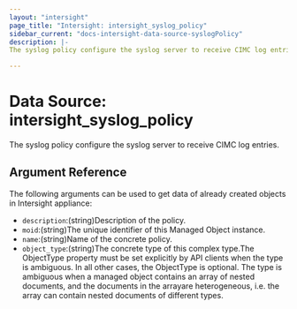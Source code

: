 ```yaml
---
layout: "intersight"
page_title: "Intersight: intersight_syslog_policy"
sidebar_current: "docs-intersight-data-source-syslogPolicy"
description: |-
The syslog policy configure the syslog server to receive CIMC log entries.

---
```


# Data Source: intersight_syslog_policy
The syslog policy configure the syslog server to receive CIMC log entries.

## Argument Reference
The following arguments can be used to get data of already created objects in Intersight appliance:
* `description`:(string)Description of the policy.
* `moid`:(string)The unique identifier of this Managed Object instance.
* `name`:(string)Name of the concrete policy.
* `object_type`:(string)The concrete type of this complex type.The ObjectType property must be set explicitly by API clients when the type is ambiguous. In all other cases, the ObjectType is optional. The type is ambiguous when a managed object contains an array of nested documents, and the documents in the arrayare heterogeneous, i.e. the array can contain nested documents of different types.
